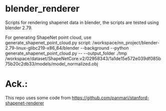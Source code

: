 # blender_renderer
Scripts for rendering shapenet data in blender, the scripts are tested using blender 2.79.

For generating ShapeNet point cloud, use generate_shapenet_point_cloud.py script:
/workspace/nn_project/blender-2.79-linux-glibc219-x86_64/blender --background --python generate_shapenet_point_cloud.py -- --output_folder ./tmp /workspace/dataset/ShapeNetCore.v2/02958343/1a1de15e572e039df085b75b20c2db33/models/model_normalized.obj

# Ack.:
This repo uses some code from https://github.com/panmari/stanford-shapenet-renderer
